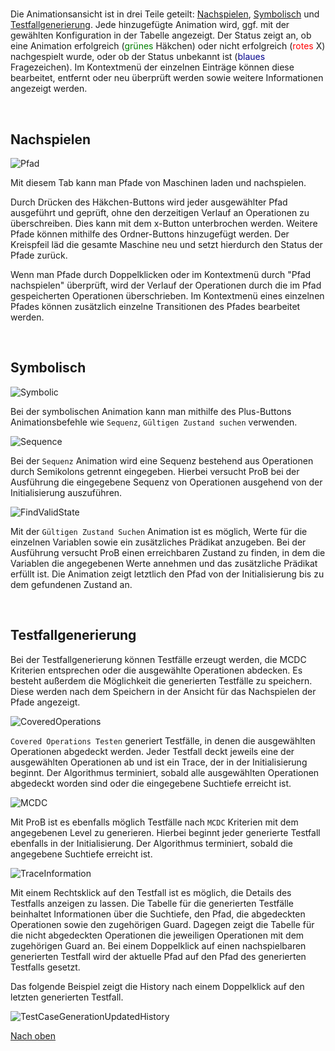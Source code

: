 # <a name="top"></a>

Die Animationsansicht ist in drei Teile geteilt: [Nachspielen](#Trace), [Symbolisch](#Symbolic) und [Testfallgenerierung](#testCases).
Jede hinzugefügte Animation wird, ggf. mit der gewählten Konfiguration in der Tabelle angezeigt.
Der Status zeigt an, ob eine Animation erfolgreich (<span style="color:green">grünes</span> Häkchen) oder nicht erfolgreich (<span style="color:red">rotes</span> X) nachgespielt wurde,
oder ob der Status unbekannt ist (<span style="color:darkblue">blaues</span> Fragezeichen).
Im Kontextmenü der einzelnen Einträge können diese bearbeitet, entfernt oder neu überprüft werden sowie weitere Informationen angezeigt werden.

<br>

## <a id="Trace"> Nachspielen </a>

![Pfad](../screenshots/Animation/Replay.png)

Mit diesem Tab kann man Pfade von Maschinen laden und nachspielen.

Durch Drücken des Häkchen-Buttons wird jeder ausgewählter Pfad ausgeführt und geprüft, ohne den derzeitigen Verlauf an Operationen zu überschreiben. Dies kann mit dem
x-Button unterbrochen werden. Weitere Pfade können mithilfe des Ordner-Buttons hinzugefügt werden.
Der Kreispfeil läd die gesamte Maschine neu und setzt hierdurch den Status der Pfade zurück.

Wenn man Pfade durch Doppelklicken oder im Kontextmenü durch "Pfad nachspielen" überprüft, wird der Verlauf der Operationen durch die im Pfad gespeicherten Operationen überschrieben.
Im Kontextmenü eines einzelnen Pfades können zusätzlich einzelne Transitionen des Pfades bearbeitet werden.

<br>

## <a id="Symbolic"> Symbolisch </a>

![Symbolic](../screenshots/Animation/Symbolic.png)

Bei der symbolischen Animation kann man mithilfe des Plus-Buttons Animationsbefehle wie `Sequenz`, `Gültigen Zustand suchen` verwenden. 

![Sequence](../screenshots/Animation/Sequence.png)

Bei der `Sequenz` Animation wird eine Sequenz bestehend aus Operationen durch Semikolons getrennt eingegeben.
Hierbei versucht ProB bei der Ausführung die eingegebene Sequenz von Operationen ausgehend von der 
Initialisierung auszuführen.


![FindValidState](../screenshots/Animation/FindValidState.png)

Mit der `Gültigen Zustand Suchen` Animation ist es möglich, Werte für die einzelnen Variablen sowie ein zusätzliches Prädikat
anzugeben. Bei der Ausführung versucht ProB einen erreichbaren Zustand zu finden, in dem die Variablen die angegebenen Werte
annehmen und das zusätzliche Prädikat erfüllt ist. Die Animation zeigt letztlich den Pfad von der Initialisierung bis zu
dem gefundenen Zustand an.

<br>

## <a id="testCases"> Testfallgenerierung </a>

Bei der Testfallgenerierung können Testfälle erzeugt werden, die MCDC Kriterien entsprechen oder die ausgewählte Operationen abdecken.
Es besteht außerdem die Möglichkeit die generierten Testfälle zu speichern. Diese werden nach dem Speichern in der Ansicht für das Nachspielen der Pfade angezeigt.

![CoveredOperations](../screenshots/Animation/CoveredOperations.png)

`Covered Operations Testen` generiert Testfälle, in denen die ausgewählten Operationen abgedeckt werden. Jeder Testfall
deckt jeweils eine der ausgewählten Operationen ab und ist ein Trace, der in der Initialisierung beginnt. Der Algorithmus
terminiert, sobald alle ausgewählten Operationen abgedeckt worden sind oder die eingegebene Suchtiefe erreicht ist.


![MCDC](../screenshots/Animation/MCDC.png)

Mit ProB ist es ebenfalls möglich Testfälle nach `MCDC` Kriterien mit dem angegebenen Level zu generieren. Hierbei 
beginnt jeder generierte Testfall ebenfalls in der Initialisierung. Der Algorithmus terminiert, sobald die angegebene
Suchtiefe erreicht ist.


![TraceInformation](../screenshots/Animation/TraceInformation.png)

Mit einem Rechtsklick auf den Testfall ist es möglich, die Details des Testfalls anzeigen zu lassen.
Die Tabelle für die generierten Testfälle beinhaltet Informationen über die Suchtiefe, den Pfad, die
abgedeckten Operationen sowie den zugehörigen Guard. Dagegen zeigt die Tabelle für die nicht abgedeckten Operationen die
jeweiligen Operationen mit dem zugehörigen Guard an. Bei einem Doppelklick auf einen nachspielbaren generierten Testfall
wird der aktuelle Pfad auf den Pfad des generierten Testfalls gesetzt.

Das folgende Beispiel zeigt die History nach einem Doppelklick auf den letzten generierten Testfall.

![TestCaseGenerationUpdatedHistory](../screenshots/Animation/TestCaseGenerationUpdatedHistory.png)


[Nach oben](#top)
